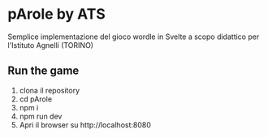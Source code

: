  # pArole by ATS

 Semplice implementazione del gioco wordle in Svelte a scopo didattico per l'Istituto Agnelli (TORINO)

 ## Run the game

 1. clona il repository
 2. cd pArole
 3. npm i
 4. npm run dev
 5. Apri il browser su http://localhost:8080

